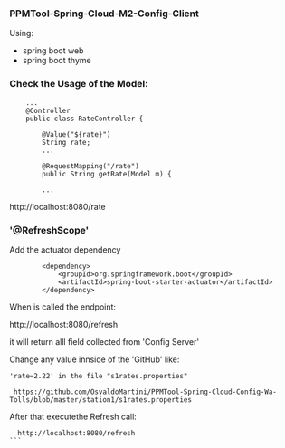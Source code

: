 ### PPMTool-Spring-Cloud-M2-Config-Client

Using:

* spring boot web
* spring boot thyme

### Check the Usage of the Model:


```
    ...
    @Controller
    public class RateController {

        @Value("${rate}")
        String rate;
        ...

        @RequestMapping("/rate")
        public String getRate(Model m) {

        ...

```

http://localhost:8080/rate


### '@RefreshScope'


 Add the actuator dependency

````
		<dependency>
			<groupId>org.springframework.boot</groupId>
			<artifactId>spring-boot-starter-actuator</artifactId>
		</dependency> 
````

When is called the endpoint:

http://localhost:8080/refresh

it will return alll field collected from 'Config Server'

Change any value innside of the 'GitHub' like:

	'rate=2.22' in the file "s1rates.properties"

````
 https://github.com/OsvaldoMartini/PPMTool-Spring-Cloud-Config-Wa-Tolls/blob/master/station1/s1rates.properties
````
  After that executethe Refresh call:
  
````
  http://localhost:8080/refresh
```
